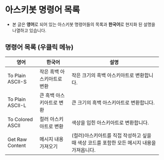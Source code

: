 # 아스키봇 명령어 목록
- 본 글은 **영어**로 되어 있는 아스키봇 명령어들의 목록과 **한국어**로 현지화 된 설명을 나열하고 있습니다.

## 명령어 목록 (우클릭 메뉴)
|영어|한국어|설명|
|-|-|-|
|To Plain ASCII-S|작은 흑백 아스키아트로 변환|작은 크기의 흑백 아스키아트로 변환합니다.|
|To Plain ASCII-L|큰 흑백 아스키아트로 변환|큰 크기의 흑백 아스키아트로 변환합니다.|
|To Colored ASCII|컬러 아스키아트로 변환|색상을 입힌 아스키아트로 변환합니다.|
|Get Raw Content|메시지 내용 가져오기|(컬러)아스키아트를 직접 작성하고 싶을 때 색상 코드를 포함한 모든 메시지 내용을 가져옵니다.|
